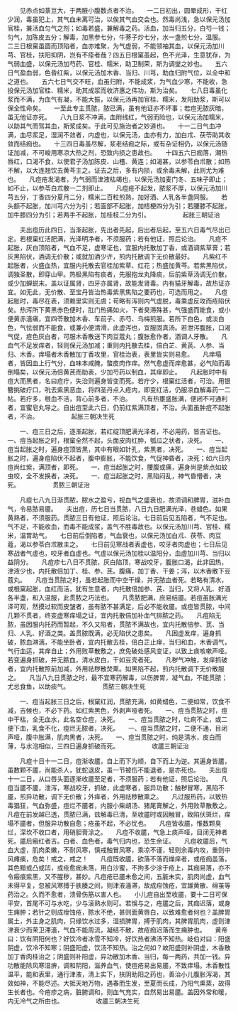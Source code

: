 <!-- { "loadSidebar": true } -->
　　见赤点如菉豆大，于两腋小腹数点者不治。　　一二日初出，圆晕成形，干红少润，毒虽犯上，其气血未离可治，以俟其气血交会也。然毒尚浅，急以保元汤加官桂，兼活血匀气之剂；如毒若盛，兼解毒之药。活血，加当归五分，白芍一钱；匀气，加陈皮五分；解毒，加黑参七分，牛蒡子炒七分，水一盏煎七分，温服。　　二三日根窠虽圆而顶陷者，血亦难聚，为气虚弱，不能领袖其血，以保元汤加川芎、官桂，扶阳抑阴，岂有不痊者哉？四五日根窠虽起，色不光泽，生意犹存，为气弱血盛，以保元汤加芍药、官桂、糯米，助卫制荣，斯为调燮之妙也。　　五六日气盈血弱，色昏红紫，以保元汤加木香、当归、川芎，助血归附气位，以全中和之道也。　　五六七日气交不旺，血虽归附，不能成浆，为气血少寒，不能收，急投保元汤加官桂、糯米，助其成浆而收济惠之伟功，斯为治矣。　　七八日毒虽化浆而不满，为血气有凝，不能大振，以保元汤再加官桂、糯米，发阳助浆，斯可以保全性命矣。　　一至此专主贯脓，脓已满，虽有他证亦不坏事；若痘无脓灰暗，虽无他证亦死。　　八九日浆不冲满，血附线红，气弱而险也，以保元汤加糯米，以助其气而驾其血，斯浆成矣。于此可见施治者之妙道也。　　十一二日气血冲满，血尽浆足，湿润不敛者，内虚也，以保元汤，血亦有力，加白朮、茯苓助其收敛而结痂也。　　十三四日毒虽尽解，浆老结痂之际，或有杂证相仍，以保元汤随证加减，不可峻用寒凉大热之剂，恐致内损之患故也。　　十四五六日痂落，潮热唇红，口渴不食，以使君子汤加陈皮、山楂、黄连；如渴甚，以参苓白朮散；如热不解，以大连翘饮去黄芩主之。证去之后，多有内损，或余毒未解，此则尤为难也。　　凡痘疮发渴者，为气弱而津液枯竭也，以保元汤加麦门冬、五味子即止；如不止，以参苓白朮散一二剂即止。　　凡痘疮不起发，脓浆不厚，以保元汤加川芎五分，丁香四分夏月二分，糯米二百粒煎熟，加好酒、人乳各半盏同服。　　若头额不起胀，加川芎六分为引；若面部不起胀，加桔梗四分为引；若腰膝不起胀，加牛膝四分为引；若两手不起胀，加桂枝二分为引。
　　　　　起胀三朝证治

　　夫出痘历此四日，当渐起胀，先出者先起，后出者后起，至五六日毒气尽出已定。若根窠红活肥满，光泽明净者，不须服药；若有他证，照后论治。　　凡痘不起胀，灰白顶陷者，气血不足，虚寒证也，宜服内托散加丁香，或酒调紫草膏；若灰黑陷伏，酒调无价散；或就加酒少许，煎内托散调下无价散最好。　　凡紫红不起胀者，火盛血热，宜服内托散去官桂加紫草、红花；热盛加黄芩。若紫黑陷伏，调独圣散，即穿山甲。热极黑陷有痰者，先服抱龙丸降痰，后前紫草汤调无价散，或少加蝉蜕末。盖以证属肾，四牙亦属肾，故能发肾毒。内有猫牙解毒，故热证亦宜。如无此，无价散、至宝丹皆治热毒紫黑焦陷之要药也，可选而用之。　　凡痘起胀时，毒尽在表，须赖里实则无虞；苟略有泻则内气虚脱，毒乘虚反攻而疮陷伏矣。热泻所下黄黑赤色便时，肛门热痛如火，下者臭滞殊甚，气强盛而能食，或小便黄赤濇痛，宜四苓散加木香、车前子、赤芍、乌梅煎服。若所下白色，或淡白色，气怯弱而不能食，或兼小便清滑，此虚泻也，宜服固真汤。若泄泻腹胀，口渴气促，痘色灰白者，可服木香散送下肉豆蔻丸；腹胀愈作者，酒调人牙散。　　凡血气不足发痒者，轻则保元汤加减；重则内托散去桂，倍白芷、黄芪、人参、当归、木香。痒塌者木香散加丁香攻里，官桂治表，表里皆实则易愈。　　凡痒塌者，皆因血上行气分，血味本咸腌，螫皮肉作痒。然气愈虚而痒愈甚，必气陷而毒倒塌矣，以保元汤倍黄芪而助表，少加芍药以制血，其痒即止。　　凡起胀时中有痘大而黑者，名曰痘疔，失治则遍身皆变而死。若疔少，根窠红活者，可治。用银簪挑破疔口，吮去紫黑恶血，将四圣丹点入疮内，即变红活，仍服凉血解毒药一二帖。若疔多，根血不活，背心前多者，不治。　　凡有热壅盛胀满，便闭不可通利者，宜蜜皂丸导之。自出痘至此六日，仍前红紫满顶者，不治。头面虽肿痘不起胀者，不治。
　　　　　起胀三朝决生死

　　一、痘三日之后，逐渐起胀，若红绽顶肥满光泽者，不必用药，皆吉证也。　　一、痘当起胀之时，根窠全然不起，头面皮肉红肿，瓠瓜之状者，决死。　　一、痘当起胀之时，遍身痘顶皆黑，其中有眼如针孔，紫黑者，决死。　　一、痘当起胀之时，遍身痘陷伏不起者，腹中膨胀，不能饮食，气促神昏者，决死；如六日内痘尚红紫，满顶者，即死。　　一、痘当起胀之时，腰腹或痛，遍身尚是紫点如蚊虫咬，全不发换者，决死。　　一、痘当起胀之时，黑陷闷乱，神气昏懵者，决死。
　　　　　贯脓三朝证治

　　凡痘七八九日渐贯脓，脓水之盈亏，视血气之盛衰也，故须调和脾胃，滋补血气，令易脓易靥。　　夫出痘，历七日当贯脓，八日九日肥满光泽，苍蜡色。如果黄熟者，不须服药。贯脓三日有他证，照后论治。七日前后见五陷者，气不足也。气不足，不能收血，而毒不能成浆，盖气不胜毒故也。以保元汤加川芎、官桂、糯米，温胃助气。　　七日前后倒陷者，气血衰也，以保元汤加白朮、茯苓、肉豆蔻，渴以参苓白朮散主之。　　七日前见寒战者表虚也，咬牙者肉虚也；七日后见寒战者气虚也，咬牙者血虚也。气虚以保元汤加桂以温阳分，血虚加川芎、当归以益阴分。　　凡痘疹七八日不贯脓，灰白陷顶，寒战咬牙，腹胀口渴，此非因热，津液少也，内托散倍加丁、桂、参、芪。腹痛，加丁香、干姜；泻，以木香散下豆蔻丸。　　凡痘当贯脓之时，虽若起胀而中空干燥，并无脓血者死。若略有清水，或根窠起胀，血红而活，犹有生意者，内托散倍加参、芪、当归，又将人乳、好酒各半盏，和入温服，此贯脓之巧法也。　　凡贯脓肥满，庶易结靥。若痘虽胀满光泽可观，然摸过软而皮皱者，虽有脓不甚满足，后必不能收靥。或痘皆贯脓，中间几颗不贯者，终变虚寒痒塌之证，宜内托散倍加补血气排脓之药。　　凡痘陷无脓，虽因服内托药而暂起，不久又陷者，贯脓不满故也，宜内托散倍参、芪、当归、人乳、好酒之类。盖贯脓既满，必无陷伏之患矣。　　凡困虚发痒，遍身抓破，脓血淋漓，不能坐卧者，宜内托散去桂，倍白芷止痒，当归和血，木香调气，气行血运，其痒自止；外用败草散敷之，庶免破处感风变证，以致上痰咳嗽声哑。若变遍身抓破，并无脓血，清水皮白，干如豆壳者死。　　凡秽气冲触，发痒抓破者，宜内托散照前加减，外用祛秽散焚熏。如黑陷不起，煎内托散调下无价散服之。　　凡当八九日贯脓之时，最不宜寒药解毒，以伤脾胃，凝气血，不能贯脓；尤忌食鱼，以助痰气。
　　　　　贯脓三朝决生死

　　一、痘当起胀三日之后，根窠红润，贯脓充满，如黄蜡色，二便如常，饮食不减，吉候也，不必下药。如红紫黑色，外剥声哑者死。　　一、痘当贯脓之时，痘中干枯，全无血水，此名空仓痘，决死。　　一、痘当贯脓之时，吐痢不止，或二便下血，乳食不化，痘烂无脓者，决死。　　一、痘当贯脓之时，二便不通，目闭声哑，腹中胀满，肌肉黑者，决死。　　一、痘当贯脓之时，纯是清水，皮白而薄，与水泡相似，三四日遍身抓破而死。
　　　　　收靥三朝证治

　　凡痘十日十一二日，痘渐收靥，自上而下为顺，自下而上为逆。其遍身皆靥，虽数颗不靥，尚能杀人，犹蛇退皮，虽一节被伤不能退者，是亦死也。　　夫出痘十一二日，从口唇头面逐渐收靥至足者，不须服药；若有他证，照后论治。　　凡痘当靥不靥，泄泻，寒战咬牙，抓破，此虚寒者，服异功散；触秽冒寒，黑陷不靥，煎异功散，调下无价散；外痒者，外用祛秽散熏之。　　凡过服热药，以致热毒猖狂，气血弥盛，痘烂不靥者，内服小柴胡汤、猪尾膏解之，外用败草散敷之。　　凡痘在前发越已透，贯脓已满，兹解毒已清，至收靥时或因触冒，致陷伏斑烂，痒塌不靥者，但服异功散自愈；疮虽不起，不必忧也。　　凡痘皆收靥，惟数颗臭烂，深坎不收口者，用硝胆膏涂之。　　凡痘不收靥，气急上痰声哑，目闭无神者死。靥后瘢红者吉。白者、血色者，毒气归内也，恐生余证。　　凡痘收靥后，气血大虚，肌肉柔嫩，不耐风寒，慎戒触冒风寒，乘凉不谨，轻则余毒内攻，重则中风瘫痪，危矣！戒之，戒之！　　凡痘既收靥，欲落不落而燥痒者，或疮痂虽落，其色黯或凸或凹，或疮愈痂未落，用白沙蜜，不拘多少涂于疮上，其痂易落，亦不令瘢痕紫黑，又不腥秽，甚妙。凡痘疮已靥未愈之间，五脏未实，肌肉尚虚，血气未得平复，忽被风寒搏于肤腠之间，则津液濇滞，故成疳蚀疮，宜雄黄散、绵茧等药治之。久而不愈者，溃骨伤筋以害人也。　　小儿痘自出至收靥，要十二日可保平安，首尾不可与水吃，少与滚熟水则可。若悞与之，疮靥之后，其痂迟落，或身生痈肿；若针之则成疳蚀疮，脓水不绝，甚则面黄唇白，以致难愈者何也？盖脾胃属土，外主身之肌肉，只缘饮水过多，湿损脾胃，搏于肌肉，其脾胃肌肉，虚则津津衰少而荣卫滞濇，气血不能周流，凝结不散，故疮痂迟落而生痈肿也。　　黄帝曰：饮有阴阳何也？好饮冷者冰雪不知冷，好饮热者沸汤不知热。岐伯对曰：阳盛阴虚，饮冷不知寒；阴盛阳虚，饮汤不知热。治之何如？故阳盛则补阴虚，木香散加丁香肉桂治之；阴盛则补阳虚，异功散加木香、当归，每一两药，共加一钱。异功散能除风寒湿痹，调和阴阳，滋养血气，使痘疮易出易靥，不致痒塌。木香散性温平，能和表里，通行津液，清上实下，扶阴助阳之药也，善治小儿腹胀泻渴，其效如神，不能尽述。大抵天地万物，遇春而生发，至夏而长成，乃阳气熏蒸，故得生长者也。今疮疹之病，脏腑调和，则血气充实，自然易出易靥。盖因外常和暖，内无冷气之所由也。
　　　　　收靥三朝决生死


